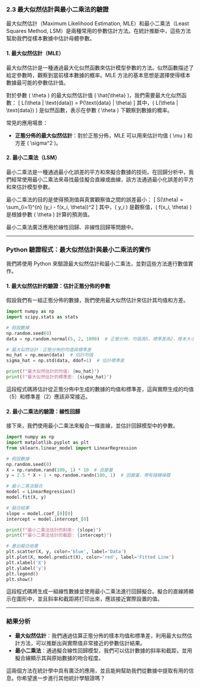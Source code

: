 ### 2.3 最大似然估計與最小二乘法的驗證

最大似然估計（Maximum Likelihood Estimation, MLE）和最小二乘法（Least Squares Method, LSM）是兩種常用的參數估計方法。在統計推斷中，這些方法幫助我們從樣本數據中估計母體參數。

#### 1. 最大似然估計（MLE）

最大似然估計是一種通過最大化似然函數來估計模型參數的方法。似然函數描述了給定參數時，觀察到當前樣本數據的概率。MLE 方法的基本思想是選擇使得樣本數據最可能的參數估計值。

對於參數 \( \theta \) 的最大似然估計值 \( \hat{\theta} \)，我們需要最大化似然函數：
\[
L(\theta | \text{data}) = P(\text{data} | \theta)
\]
其中，\( L(\theta | \text{data}) \) 是似然函數，表示在參數 \( \theta \) 下觀察到數據的概率。

常見的應用場景：
- **正態分佈的最大似然估計**：對於正態分佈，MLE 可以用來估計均值 \( \mu \) 和方差 \( \sigma^2 \)。

#### 2. 最小二乘法（LSM）

最小二乘法是一種通過最小化誤差的平方和來擬合數據的技術。在回歸分析中，我們經常使用最小二乘法來尋找最佳擬合直線或曲線，該方法通過最小化誤差的平方和來估計模型參數。

最小二乘法的目的是使得預測值與真實觀察值之間的誤差最小：
\[
S(\theta) = \sum_{i=1}^{n} (y_i - f(x_i, \theta))^2
\]
其中，\( y_i \) 是觀察值，\( f(x_i, \theta) \) 是根據參數 \( \theta \) 計算的預測值。

最小二乘法廣泛應用於線性回歸、非線性回歸等問題中。

---

### Python 驗證程式：最大似然估計與最小二乘法的實作

我們將使用 Python 來驗證最大似然估計和最小二乘法，並對這些方法進行數值實作。

#### 1. 最大似然估計的驗證：估計正態分佈的參數

假設我們有一組正態分佈的數據，我們使用最大似然估計來估計其均值和方差。

```python
import numpy as np
import scipy.stats as stats

# 假設數據
np.random.seed(0)
data = np.random.normal(5, 2, 1000)  # 正態分佈，均值為5，標準差為2，樣本大小1000

# 最大似然估計：正態分佈的均值與標準差
mu_hat = np.mean(data)  # 估計均值
sigma_hat = np.std(data, ddof=1)  # 估計標準差

print(f"最大似然估計的均值: {mu_hat}")
print(f"最大似然估計的標準差: {sigma_hat}")
```

這段程式碼將估計從正態分佈中生成的數據的均值和標準差，這與實際生成的均值（5）和標準差（2）應該非常接近。

#### 2. 最小二乘法的驗證：線性回歸

接下來，我們使用最小二乘法來擬合一條直線，並估計回歸模型中的參數。

```python
import numpy as np
import matplotlib.pyplot as plt
from sklearn.linear_model import LinearRegression

# 假設數據
np.random.seed(0)
X = np.random.rand(100, 1) * 10  # 自變量
y = 2.5 * X + 1 + np.random.randn(100, 1)  # 因變量，帶有隨機噪聲

# 最小二乘法擬合
model = LinearRegression()
model.fit(X, y)

# 擬合結果
slope = model.coef_[0][0]
intercept = model.intercept_[0]

print(f"最小二乘法估計的斜率: {slope}")
print(f"最小二乘法估計的截距: {intercept}")

# 畫出擬合結果
plt.scatter(X, y, color='blue', label='Data')
plt.plot(X, model.predict(X), color='red', label='Fitted Line')
plt.xlabel('X')
plt.ylabel('y')
plt.legend()
plt.show()
```

這段程式碼將生成一組線性數據並使用最小二乘法進行回歸擬合。擬合的直線將顯示在圖形中，並且斜率和截距將打印出來，應該接近實際設置的值。

---

### 結果分析

- **最大似然估計**：我們通過估算正態分佈的樣本均值和標準差，利用最大似然估計方法，可以推斷出與實際值非常接近的參數估計結果。
- **最小二乘法**：通過擬合線性回歸模型，我們可以估計數據的斜率和截距，並用擬合線顯示其與原始數據的吻合程度。

這兩個方法在統計學中具有廣泛的應用，並且能夠幫助我們從數據中提取有用的信息。你希望進一步進行其他統計學驗證嗎？